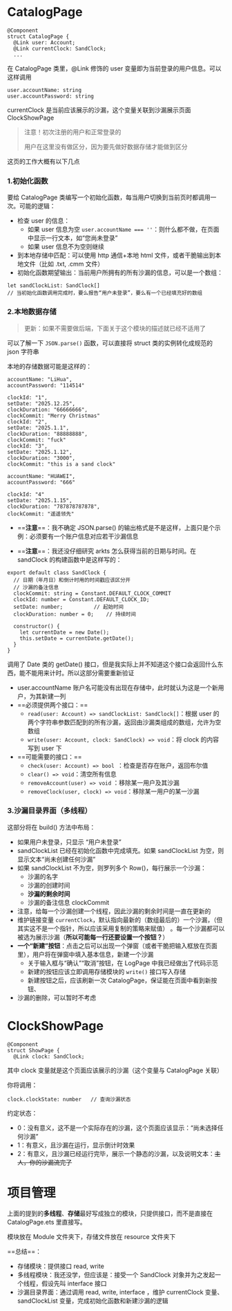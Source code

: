 # CatalogPage

```
@Component
struct CatalogPage {
  @Link user: Account;
  @Link currentClock: SandClock;
  ...
```

在 CatalogPage 类里，@Link 修饰的 user 变量即为当前登录的用户信息。可以这样调用

```
user.accountName: string
user.accountPassword: string
```

currentClock 是当前应该展示的沙漏，这个变量关联到沙漏展示页面 ClockShowPage

> 注意！初次注册的用户和正常登录的
>
> 用户在这里没有做区分，因为要先做好数据存储才能做到区分

这页的工作大概有以下几点

### 1.初始化函数

要给 CatalogPage 类编写一个初始化函数，每当用户切换到当前页时都调用一次。可能的逻辑：

- 检查 user 的信息：
  - 如果 user 信息为空 `user.accountName === ''`：则什么都不做，在页面中显示一行文本，如“您尚未登录”
  - 如果 user 信息不为空则继续
- 到本地存储中匹配：可以使用 http 通信+本地 html 文件，或者干脆输出到本地文件（比如 .txt, .cmm 文件）
- 初始化函数期望输出：当前用户所拥有的所有沙漏的信息，可以是一个数组：

```
let sandClockList: SandClock[]
// 当初始化函数调用完成时，要么报告“用户未登录”，要么有一个已经填充好的数组
```



### 2.本地数据存储

> 更新：如果不需要做后端，下面关于这个模块的描述就已经不适用了

可以了解一下 `JSON.parse()` 函数，可以直接将 struct 类的实例转化成规范的 json 字符串

 本地的存储数据可能是这样的：

```
accountName: "LiHua",
accountPassword: "114514"

clockId: "1",
setDate: "2025.12.25",
clockDuration: "66666666",
clockCommit: "Merry Christmas"
clockId: "2",
setDate: "2025.1.1",
clockDuration: "88888888",
clockCommit: "fuck"
clockId: "3",
setDate: "2025.1.12",
clockDuration: "3000",
clockCommit: "this is a sand clock"

accountName: "HUAWEI",
accountPassword: "666"

clockId: "4"
setDate: "2025.1.15",
clockDuration: "787878787878",
clockCommit: "遥遥领先"
```

- ==**注意**==：我不确定 JSON.parse() 的输出格式是不是这样，上面只是个示例：必须要有一个账户信息对应若干沙漏信息

- ==**注意**==：我还没仔细研究 arkts 怎么获得当前的日期与时间。在 sandClock 的构建函数中是这样写的：

```
export default class SandClock {
  // 日期（年月日）和倒计时用的时间戳应该区分开
  // 沙漏的备注信息
  clockCommit: string = Constant.DEFAULT_CLOCK_COMMIT
  clockId: number = Constant.DEFAULT_CLOCK_ID;
  setDate: number;          // 起始时间
  clockDuration: number = 0;    // 持续时间

  constructor() {
    let currentDate = new Date();
    this.setDate = currentDate.getDate();
  }
}
```

调用了 Date 类的 getDate() 接口，但是我实际上并不知道这个接口会返回什么东西，能不能用来计时。所以这部分需要重新验证

- user.accountName 账户名可能没有出现在存储中，此时就认为这是一个新用户，为其新建一列
- ==必须提供两个接口：==
  - `read(user: Account) => sandClockList: SandClock[]`：根据 user 的两个字符串参数匹配到的所有沙漏，返回由沙漏类组成的数组，允许为空数组
  - `write(user: Account, clock: SandClock) => void`：将 clock 的内容写到 user 下
- ==可能需要的接口：==
  - `check(user: Account) => bool `：检查是否存在账户，返回布尔值
  - `clear() => void`：清空所有信息
  - `removeAccount(user) => void` ：移除某一用户及其沙漏
  - `removeClock(user, clock) => void`：移除某一用户的某一沙漏



### 3.沙漏目录界面（多线程）

这部分将在 build() 方法中布局：

- 如果用户未登录，只显示 “用户未登录”
- sandClockList 已经在初始化函数中完成填充。如果 sandClockList 为空，则显示文本“尚未创建任何沙漏”
- 如果 sandClockList 不为空，则罗列多个 Row()，每行展示一个沙漏：
  - 沙漏的名字
  - 沙漏的创建时间
  - **沙漏的剩余时间**
  - 沙漏的备注信息 clockCommit 
- 注意，给每一个沙漏创建一个线程，因此沙漏的剩余时间是一直在更新的
- 维护链接变量 `currentClock`，默认指向最新的（数组最后的）一个沙漏，（但其实这不是一个指针，所以应该采用复制的策略来赋值） 。每一个沙漏都可以被选为展示沙漏（**所以可能每一行还要设置一个按钮？**）
- **一个“新建”按钮**：点击之后可以出现一个弹窗（或者干脆把输入框放在页面里），用户将在弹窗中填入基本信息，新建一个沙漏
  - 关于输入框与“确认”“取消”按钮，在 LogPage 中我已经做出了代码示范
  - 新建的按钮应该立即调用存储模块的  `write()` 接口写入存储
  - 新建按钮之后，应该刷新一次 CatalogPage，保证能在页面中看到新按钮、
- 沙漏的删除，可以暂时不考虑



# ClockShowPage

```
@Component
struct ShowPage {
  @Link clock: SandClock;
```

其中 clock 变量就是这个页面应该展示的沙漏（这个变量与 CatalogPage 关联）

你将调用：

```
clock.clockState: number   // 查询沙漏状态
```

约定状态：

- 0：没有意义，这不是一个实际存在的沙漏，这个页面应该显示：“尚未选择任何沙漏”
- 1：有意义，且沙漏在运行，显示倒计时效果
- 2：有意义，且沙漏已经运行完毕，展示一个静态的沙漏，以及说明文本：~~主人，你的沙漏流完了~~



# 项目管理

上面的提到的**多线程**、**存储**最好写成独立的模块，只提供接口，而不是直接在 CatalogPage.ets 里直接写。

模块放在 Module 文件夹下，存储文件放在 resource 文件夹下

==总结==：

- 存储模块：提供接口 read, write
- 多线程模块：我还没学，但应该是：接受一个 SandClock 对象并为之发起一个线程，假设先叫 interface 接口
- 沙漏目录界面：通过调用 read, write, interface ，维护 currentClock 变量、sandClockList 变量，完成初始化函数和新建沙漏的逻辑

